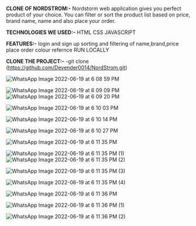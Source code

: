 **CLONE OF NORDSTROM:-**
Nordstorm web application gives you perfect product of your choice.
You can filter or sort the product list based on price, brand name, name and also place your order.

**TECHNOLOGIES WE USED:-**
HTML
CSS
JAVASCRIPT

**FEATURES:-**
login and sign up
sorting and filtering of name,brand,price
place order
colour refernce
RUN LOCALLY

**CLONE THE PROJECT:-**
-git clone  (https://github.com/Devender0014/NordStrom.git)

![WhatsApp Image 2022-06-19 at 6 08 59 PM](https://user-images.githubusercontent.com/105914405/174481503-13442dd7-d41b-4705-b36d-1315080f2811.jpeg)


![WhatsApp Image 2022-06-19 at 6 09 09 PM](https://user-images.githubusercontent.com/105914405/174481627-7c9a3796-1a08-41f7-bfc3-b534763d3433.jpeg)
![WhatsApp Image 2022-06-19 at 6 09 20 PM](https://user-images.githubusercontent.com/105914405/174481633-deac07fc-9d92-419c-86cb-e508aa360813.jpeg)

![WhatsApp Image 2022-06-19 at 6 10 03 PM](https://user-images.githubusercontent.com/105914405/174481643-a785736b-4831-494e-87c5-b41dda0c640c.jpeg)

![WhatsApp Image 2022-06-19 at 6 10 14 PM](https://user-images.githubusercontent.com/105914405/174481678-5c5b5d68-57dc-4ba9-9593-71168a2cc808.jpeg)

![WhatsApp Image 2022-06-19 at 6 10 27 PM](https://user-images.githubusercontent.com/105914405/174481684-0cd279f6-d5b4-43cb-9eaa-8dd7314a60eb.jpeg)

![WhatsApp Image 2022-06-19 at 6 11 35 PM](https://user-images.githubusercontent.com/105914405/174481718-41d457b9-1a32-4d6e-a24c-6b7adf08abbd.jpeg)


![WhatsApp Image 2022-06-19 at 6 11 35 PM (1)](https://user-images.githubusercontent.com/105914405/174481693-0ea7c7be-aaad-48ca-b3a2-9039e8d7bb71.jpeg)
![WhatsApp Image 2022-06-19 at 6 11 35 PM (2)](https://user-images.githubusercontent.com/105914405/174481698-8b0baf05-3505-4e5a-9047-135b799a5c84.jpeg)

![WhatsApp Image 2022-06-19 at 6 11 35 PM (3)](https://user-images.githubusercontent.com/105914405/174481706-5a608b23-3820-4478-b0ca-3afd2618442f.jpeg)


![WhatsApp Image 2022-06-19 at 6 11 35 PM (4)](https://user-images.githubusercontent.com/105914405/174481713-83e87634-ef9e-4e08-883d-901548d3e6a3.jpeg)

![WhatsApp Image 2022-06-19 at 6 11 36 PM](https://user-images.githubusercontent.com/105914405/174481733-c0159c2b-b180-4205-8f8e-762cef2c1ec6.jpeg)

![WhatsApp Image 2022-06-19 at 6 11 36 PM (1)](https://user-images.githubusercontent.com/105914405/174481740-5bf0843b-d8bf-49b8-b3dc-229f8ac7bc56.jpeg)





![WhatsApp Image 2022-06-19 at 6 11 36 PM (2)](https://user-images.githubusercontent.com/105914405/174481743-e777515c-dcc6-4924-84e3-e2f23bea3578.jpeg)







